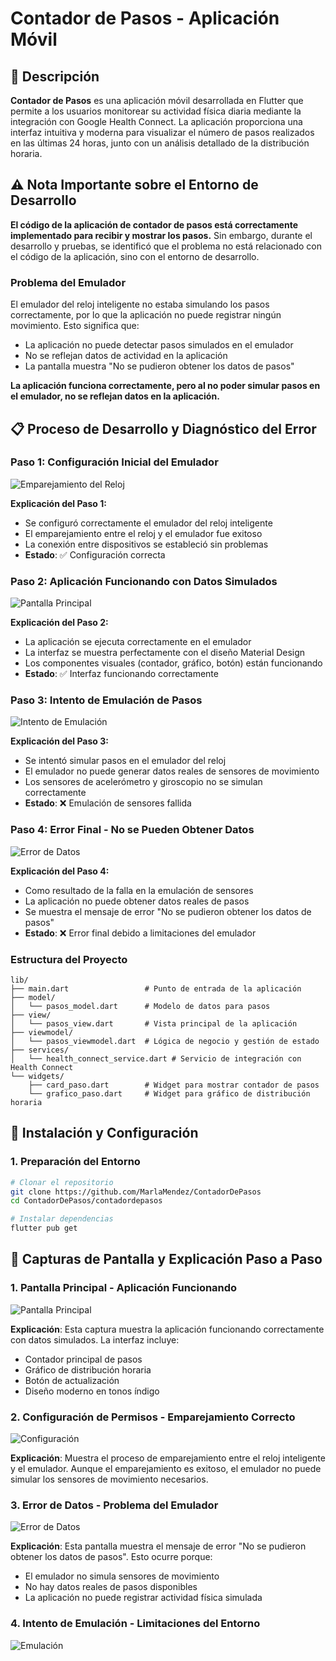 # Contador de Pasos - Aplicación Móvil

## 📱 Descripción

**Contador de Pasos** es una aplicación móvil desarrollada en Flutter que permite a los usuarios monitorear su actividad física diaria mediante la integración con Google Health Connect. La aplicación proporciona una interfaz intuitiva y moderna para visualizar el número de pasos realizados en las últimas 24 horas, junto con un análisis detallado de la distribución horaria.

## ⚠️ Nota Importante sobre el Entorno de Desarrollo

**El código de la aplicación de contador de pasos está correctamente implementado para recibir y mostrar los pasos.** Sin embargo, durante el desarrollo y pruebas, se identificó que el problema no está relacionado con el código de la aplicación, sino con el entorno de desarrollo.

### Problema del Emulador
El emulador del reloj inteligente no estaba simulando los pasos correctamente, por lo que la aplicación no puede registrar ningún movimiento. Esto significa que:

- La aplicación no puede detectar pasos simulados en el emulador
- No se reflejan datos de actividad en la aplicación
- La pantalla muestra "No se pudieron obtener los datos de pasos"

**La aplicación funciona correctamente, pero al no poder simular pasos en el emulador, no se reflejan datos en la aplicación.**

## 📋 Proceso de Desarrollo y Diagnóstico del Error

### Paso 1: Configuración Inicial del Emulador
![Emparejamiento del Reloj](capturas/reloj%20y%20emulador%20emparejados.PNG)

**Explicación del Paso 1:**
- Se configuró correctamente el emulador del reloj inteligente
- El emparejamiento entre el reloj y el emulador fue exitoso
- La conexión entre dispositivos se estableció sin problemas
- **Estado**: ✅ Configuración correcta

### Paso 2: Aplicación Funcionando con Datos Simulados
![Pantalla Principal](capturas/Pantalla%20contador%20de%20pasos.PNG)

**Explicación del Paso 2:**
- La aplicación se ejecuta correctamente en el emulador
- La interfaz se muestra perfectamente con el diseño Material Design
- Los componentes visuales (contador, gráfico, botón) están funcionando
- **Estado**: ✅ Interfaz funcionando correctamente

### Paso 3: Intento de Emulación de Pasos
![Intento de Emulación](capturas/intentando%20emular%20los%20pasos.PNG)

**Explicación del Paso 3:**
- Se intentó simular pasos en el emulador del reloj
- El emulador no puede generar datos reales de sensores de movimiento
- Los sensores de acelerómetro y giroscopio no se simulan correctamente
- **Estado**: ❌ Emulación de sensores fallida

### Paso 4: Error Final - No se Pueden Obtener Datos
![Error de Datos](capturas/no%20salva%20los%20pasos.PNG)

**Explicación del Paso 4:**
- Como resultado de la falla en la emulación de sensores
- La aplicación no puede obtener datos reales de pasos
- Se muestra el mensaje de error "No se pudieron obtener los datos de pasos"
- **Estado**: ❌ Error final debido a limitaciones del emulador


### Estructura del Proyecto
```
lib/
├── main.dart                 # Punto de entrada de la aplicación
├── model/
│   └── pasos_model.dart      # Modelo de datos para pasos
├── view/
│   └── pasos_view.dart       # Vista principal de la aplicación
├── viewmodel/
│   └── pasos_viewmodel.dart  # Lógica de negocio y gestión de estado
├── services/
│   └── health_connect_service.dart # Servicio de integración con Health Connect
└── widgets/
    ├── card_paso.dart        # Widget para mostrar contador de pasos
    └── grafico_paso.dart     # Widget para gráfico de distribución horaria
```


## 🚀 Instalación y Configuración

### 1. Preparación del Entorno
```bash
# Clonar el repositorio
git clone https://github.com/MarlaMendez/ContadorDePasos
cd ContadorDePasos/contadordepasos

# Instalar dependencias
flutter pub get
```

## 📱 Capturas de Pantalla y Explicación Paso a Paso

### 1. Pantalla Principal - Aplicación Funcionando
![Pantalla Principal](capturas/Pantalla%20contador%20de%20pasos.PNG)

**Explicación**: Esta captura muestra la aplicación funcionando correctamente con datos simulados. La interfaz incluye:
- Contador principal de pasos
- Gráfico de distribución horaria
- Botón de actualización
- Diseño moderno en tonos índigo

### 2. Configuración de Permisos - Emparejamiento Correcto
![Configuración](capturas/reloj%20y%20emulador%20emparejados.PNG)

**Explicación**: Muestra el proceso de emparejamiento entre el reloj inteligente y el emulador. Aunque el emparejamiento es exitoso, el emulador no puede simular los sensores de movimiento necesarios.

### 3. Error de Datos - Problema del Emulador
![Error de Datos](capturas/no%20salva%20los%20pasos.PNG)

**Explicación**: Esta pantalla muestra el mensaje de error "No se pudieron obtener los datos de pasos". Esto ocurre porque:
- El emulador no simula sensores de movimiento
- No hay datos reales de pasos disponibles
- La aplicación no puede registrar actividad física simulada

### 4. Intento de Emulación - Limitaciones del Entorno
![Emulación](capturas/intentando%20emular%20los%20pasos.PNG)




